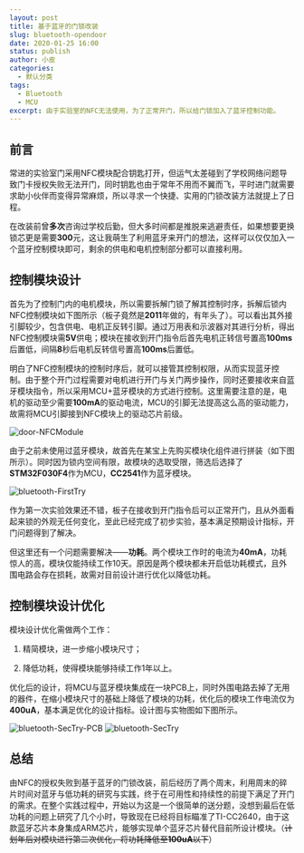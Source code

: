 ```yaml
---
layout: post
title: 基于蓝牙的门锁改装
slug: bluetooth-opendoor
date: 2020-01-25 16:00
status: publish
author: 小皮
categories: 
  - 默认分类
tags: 
  - Bluetooth
  - MCU
excerpt: 由于实验室的NFC无法使用，为了正常开门，所以给门锁加入了蓝牙控制功能。
---
```


## 前言

常进的实验室门采用NFC模块配合钥匙打开，但运气太差碰到了学校网络问题导致门卡授权失败无法开门，同时钥匙也由于常年不用而不翼而飞，平时进门就需要求助小伙伴而变得异常麻烦，所以寻求一个快捷、实用的门锁改装方法就提上了日程。

在改装前曾**多次**咨询过学校后勤，但大多时间都是推脱来逃避责任，如果想要更换锁芯更是需要**300**元，这让我萌生了利用蓝牙来开门的想法，这样可以仅仅加入一个蓝牙控制模块即可，剩余的供电和电机控制部分都可以直接利用。

## 控制模块设计

首先为了控制门内的电机模块，所以需要拆解门锁了解其控制时序，拆解后锁内NFC控制模块如下图所示（板子竟然是**2011**年做的，有年头了）。可以看出其外接引脚较少，包含供电、电机正反转引脚。通过万用表和示波器对其进行分析，得出NFC控制模块需**5V**供电；模块在接收到开门指令后首先电机正转信号置高**100ms**后置低，间隔**8**秒后电机反转信号置高**100ms**后置低。

明白了NFC控制模块的控制时序后，就可以接管其控制权限，从而实现蓝牙控制。由于整个开门过程需要对电机进行开门与关门两步操作，同时还要接收来自蓝牙模块指令，所以采用MCU+蓝牙模块的方式进行控制。这里需要注意的是，电机的驱动至少需要**100mA**的驱动电流，MCU的引脚无法提高这么高的驱动能力，故需将MCU引脚接到NFC模块上的驱动芯片前级。

![door-NFCModule](./images/door-NFCModule.jpg)

由于之前未使用过蓝牙模块，故首先在某宝上先购买模块化组件进行拼装（如下图所示）。同时因为锁内空间有限，故模块的选取受限，筛选后选择了**STM32F030F4**作为MCU，**CC2541**作为蓝牙模块。

![bluetooth-FirstTry](./images/bluetooth-FirstTry.jpg)

作为第一次实验效果还不错，板子在接收到开门指令后可以正常开门，且从外面看起来锁的外观无任何变化，至此已经完成了初步实验，基本满足预期设计指标，开门问题得到了解决。

但这里还有一个问题需要解决——**功耗**。两个模块工作时的电流为**40mA**，功耗惊人的高，模块仅能持续工作10天。原因是两个模块都未开启低功耗模式，且外围电路会存在损耗，故需对目前设计进行优化以降低功耗。

## 控制模块设计优化

模块设计优化需做两个工作：

1. 精简模块，进一步缩小模块尺寸；

2. 降低功耗，使得模块能够持续工作1年以上。

优化后的设计，将MCU与蓝牙模块集成在一块PCB上，同时外围电路去掉了无用的器件，在缩小模块尺寸的基础上降低了模块的功耗，优化后的模块工作电流仅为**400uA**，基本满足优化的设计指标。设计图与实物图如下图所示。

![bluetooth-SecTry-PCB](./images/bluetooth-SecTry-PCB.jpg)
![bluetooth-SecTry](./images/bluetooth-SecTry.jpg)

## 总结

由NFC的授权失败到基于蓝牙的门锁改装，前后经历了两个周末，利用周末的碎片时间对蓝牙与低功耗的研究与实践，终于在可用性和持续性的前提下满足了开门的需求。在整个实践过程中，开始以为这是一个很简单的送分题，没想到最后在低功耗的问题上研究了几个小时，导致现在已经将目标瞄准了TI-CC2640，由于这款蓝牙芯片本身集成ARM芯片，能够实现单个蓝牙芯片替代目前所设计模块。（~~计划年后对模块进行第二次优化，将功耗降低至**100uA**以下~~）